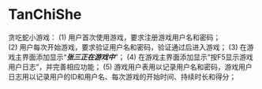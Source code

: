 # TanChiShe
贪吃蛇小游戏：
(1)   用户首次使用游戏，要求注册游戏用户名和密码；  
(2)   用户每次开始游戏，要求验证用户名和密码，验证通过后进入游戏； 
(3)   在游戏主界面添加显示“***张三正在游戏中***”；
(4)   在游戏主界面添加显示“按F5显示游戏用户日志”，并完善相应功能； 
(5)   游戏用户表用以记录用户名和密码，游戏用户日志用以记录用户的ID和用户名、每次游戏的开始时间、持续时长和得分；
